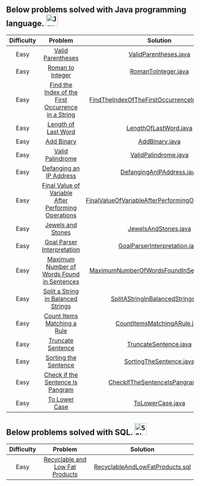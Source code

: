 ## Below problems solved with Java programming language. <code><img height="32" src="https://cdn.jsdelivr.net/gh/devicons/devicon/icons/java/java-original-wordmark.svg" alt="Java"/></code>

| Difficulty |                                                                                                                      Problem                                                       		 		                                                                                                                       |                            Solution                                                                                                                               				 		                            
|:----------:|:--------------------------------------------------------------------------------------------------------------------------------------------------------------------------------------------------------------------------------------------------------------------------------------------------------------:|:----------------------------------------------------------------------------------------------------------------------------------------------------------------------------------------------------:|
|  Easy   	  |                                                                                            [Valid Parentheses](https://leetcode.com/problems/valid-parentheses)                                               		 		                                                                                            |                                 [ValidParentheses.java](https://github.com/Jyeverson/leetcode/blob/main/src/JAVA.ValidParentheses.java)                     				 		                                  |															   |
|  Easy   	  |                                                                                             [Roman to Integer](https://leetcode.com/problems/roman-to-integer)                                               		 		                                                                                             |                                   [RomanToInteger.java](https://github.com/Jyeverson/leetcode/blob/main/src/JAVA.RomanToInteger.java)                     				 		                                    |															   |
|  Easy   	  |                                                           [Find the Index of the First Occurrence in a String](https://leetcode.com/problems/find-the-index-of-the-first-occurrence-in-a-string)                                               		 		                                                           |        [FindTheIndexOfTheFirstOccurrenceInAString.java](https://github.com/Jyeverson/leetcode/blob/main/src/JAVA.FindTheIndexOfTheFirstOccurrenceInAString.java)                     				 		         |															   |
|  Easy   	  |                                                                                          [Length of Last Word](https://leetcode.com/problems/length-of-last-word)                                               		 		                                                                                          |                                 [LengthOfLastWord.java](https://github.com/Jyeverson/leetcode/blob/main/src/JAVA.LengthOfLastWord.java)                     				 		                                  |															   |
|  Easy   	  |                                                                                                   [Add Binary](https://leetcode.com/problems/add-binary)                                               		 		                                                                                                   |                                        [AddBinary.java](https://github.com/Jyeverson/leetcode/blob/main/src/JAVA.AddBinary.java)                     				 		                                         |															   |
|  Easy   	  |                                                                                             [Valid Palindrome](https://leetcode.com/problems/valid-palindrome)                                               		 		                                                                                             |                                  [ValidPalindrome.java](https://github.com/Jyeverson/leetcode/blob/main/src/JAVA.ValidPalindrome.java)                     				 		                                   |															   |
|  Easy   	  |                                                                                      [Defanging an IP Address](https://leetcode.com/problems/defanging-an-ip-address)                                               		 		                                                                                      |                                  [DefangingAnIPAddress.java](https://github.com/Jyeverson/leetcode/blob/main/src/JAVA.DefangingAnIPAddress.java)                     				 		                                   |															   |
|  Easy   	  |                                                          [Final Value of Variable After Performing Operations](https://leetcode.com/problems/final-value-of-variable-after-performing-operations)                                               		 		                                                          |                                  [FinalValueOfVariableAfterPerformingOperations.java](https://github.com/Jyeverson/leetcode/blob/main/src/JAVA.FinalValueOfVariableAfterPerformingOperations.java)                     				 		                                   |															   |
|  Easy   	  |                                                                                            [Jewels and Stones](https://leetcode.com/problems/jewels-and-stones)                                               		 		                                                                                            |                                  [JewelsAndStones.java](https://github.com/Jyeverson/leetcode/blob/main/src/JAVA.JewelsAndStones.java)                     				 		                                   |															   |
|  Easy   	  |                                                                                   [Goal Parser Interpretation](https://leetcode.com/problems/goal-parser-interpretation)                                               		 		                                                                                   |                                  [GoalParserInterpretation.java](https://github.com/Jyeverson/leetcode/blob/main/src/JAVA.GoalParserInterpretation.java)                     				 		                                   |															   |
|  Easy   	  |                                                                   [Maximum Number of Words Found in Sentences](https://leetcode.com/problems/maximum-number-of-words-found-in-sentences)                                               		 		                                                                   |                                  [MaximumNumberOfWordsFoundInSentences.java](https://github.com/Jyeverson/leetcode/blob/main/src/JAVA.MaximumNumberOfWordsFoundInSentences.java)                     				 		                                   |															   |
|  Easy   	  |                                                            [Split a String in Balanced Strings](https://leetcode.com/problems/https://leetcode.com/problems/split-a-string-in-balanced-strings)                                               		 		                                                            |                                  [SplitAStringInBalancedStrings.java](https://github.com/Jyeverson/leetcode/blob/main/src/JAVA.SplitAStringInBalancedStrings.java)                     				 		                                   |															   |
|  Easy   	  |                                                                                  [Count Items Matching a Rule](https://leetcode.com/problems/count-items-matching-a-rule)                                               		 		                                                                                  |                                  [CountItemsMatchingARule.java](https://github.com/Jyeverson/leetcode/blob/main/src/JAVA.CountItemsMatchingARule.java)                     				 		                                   |															   |
|  Easy   	  |                                                                                            [Truncate Sentence](https://leetcode.com/problems/truncate-sentence)                                               		 		                                                                                            |                                  [TruncateSentence.java](https://github.com/Jyeverson/leetcode/blob/main/src/JAVA.TruncateSentence.java)                     				 		                                   |															   |
|  Easy   	  |                                                                                         [Sorting the Sentence](https://leetcode.com/problems/sorting-the-sentence)                                               		 		                                                                                         |                                  [SortingTheSentence.java](https://github.com/Jyeverson/leetcode/blob/main/src/JAVA.SortingTheSentence.java)                     				 		                                   |															   |
|  Easy   	  |                                                                                   [Check if the Sentence Is Pangram](https://leetcode.com/problems/check-if-the-sentence-is-pangram)                                               		 		                                                                                   |                                  [CheckIfTheSentenceIsPangram.java](https://github.com/Jyeverson/leetcode/blob/main/src/JAVA.CheckIfTheSentenceIsPangram.java)                     				 		                                   |															   |
|  Easy   	  |                                                                                            [To Lower Case](https://leetcode.com/problems/to-lower-case)                                               		 		                                                                                            |                                  [ToLowerCase.java](https://github.com/Jyeverson/leetcode/blob/main/src/JAVA.ToLowerCase.java)                     				 		                                   |															   |

## Below problems solved with SQL. <code><img height="32" src="https://cdn.jsdelivr.net/gh/devicons/devicon/icons/microsoftsqlserver/microsoftsqlserver-plain-wordmark.svg" alt="SQL Server"/></code>

| Difficulty |                                                                                                                             Problem                                                       		 		                                                                                                                              |          Solution                                                                                                                               				 		          
|:----------:|:----------------------------------------------------------------------------------------------------------------------------------------------------------------------------------------------------------------------------------------------------------------------------------------------------------------------------:|:----------------------------------------------------------------------------------------------------------------------------------------------------------------:|
|  Easy   	  |                                                                                            [Recyclable and Low Fat Products](https://leetcode.com/problems/recyclable-and-low-fat-products)                                               		 		                                                                                            | [RecyclableAndLowFatProducts.sql](https://github.com/Jyeverson/leetcode/blob/main/src/MS_SQL_SERVER.RecyclableAndLowFatProducts.sql)                     				 		 |															   |
